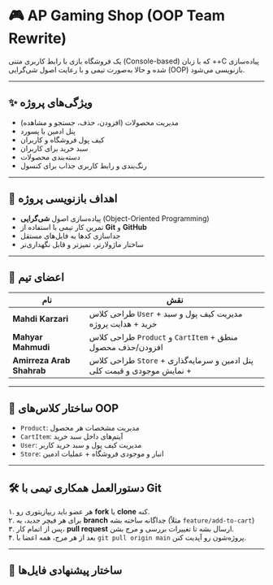 # 🎮 AP Gaming Shop (OOP Team Rewrite)

یک فروشگاه بازی با رابط کاربری متنی (Console-based) که با زبان ++C پیاده‌سازی شده و حالا به‌صورت تیمی و با رعایت اصول شی‌گرایی (OOP) بازنویسی می‌شود.

---

## ✨ ویژگی‌های پروژه

- مدیریت محصولات (افزودن، حذف، جستجو و مشاهده)
- پنل ادمین با پسورد
- کیف پول فروشگاه و کاربران
- سبد خرید برای کاربران
- دسته‌بندی محصولات
- رنگ‌بندی و رابط کاربری جذاب برای کنسول

---

## 🧠 اهداف بازنویسی پروژه

- پیاده‌سازی اصول **شی‌گرایی** (Object-Oriented Programming)
- تمرین کار تیمی با استفاده از **Git** و **GitHub**
- جداسازی کدها به فایل‌های مستقل
- ساختار ماژولارتر، تمیزتر و قابل نگهداری‌تر

---

## 👥 اعضای تیم

| نام | نقش |
|-----|-----|
| **Mahdi Karzari** | طراحی کلاس `User` + مدیریت کیف پول و سبد خرید + هدایت پروژه |
| **Mahyar Mahmudi** | طراحی کلاس `Product` و `CartItem` + منطق افزودن/حذف محصول |
| **Amirreza Arab Shahrab** | طراحی کلاس `Store` + پنل ادمین و سرمایه‌گذاری + نمایش موجودی و قیمت کلی |

---

## 🧱 ساختار کلاس‌های OOP

- `Product`: مدیریت مشخصات هر محصول
- `CartItem`: آیتم‌های داخل سبد خرید
- `User`: مدیریت کیف پول و سبد خرید کاربر
- `Store`: انبار و موجودی فروشگاه + عملیات ادمین

---

## 🛠 دستورالعمل همکاری تیمی با Git

۱. هر عضو باید ریپازیتوری رو **fork** یا **clone** کنه.  
۲. برای هر فیچر جدید، یه **branch** جداگانه ساخته بشه (مثلاً `feature/add-to-cart`)  
۳. پس از اتمام کار، **pull request** ارسال بشه تا تغییرات بررسی و مرج بشن.  
۴. بعد از هر مرج، همه اعضا با `git pull origin main` پروژه‌شون رو آپدیت کنن.

---

## 📂 ساختار پیشنهادی فایل‌ها

